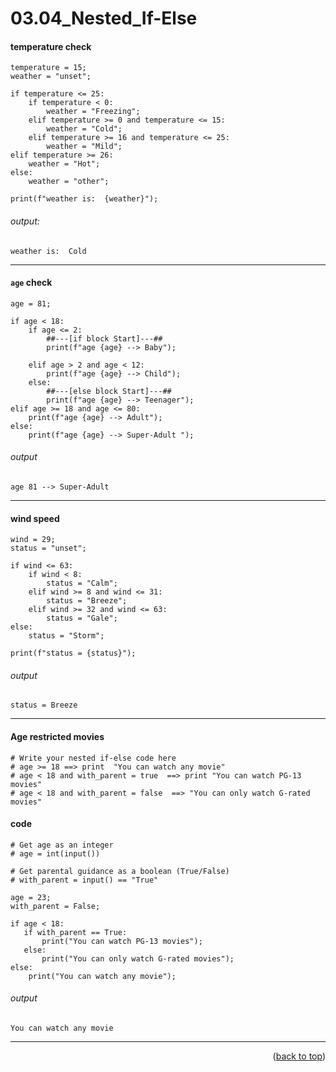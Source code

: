 <a name="topage"></a>

# 03.04_Nested_If-Else


#### temperature check

```
temperature = 15;
weather = "unset";

if temperature <= 25:
    if temperature < 0:
        weather = "Freezing";
    elif temperature >= 0 and temperature <= 15:
        weather = "Cold";
    elif temperature >= 16 and temperature <= 25:
        weather = "Mild";
elif temperature >= 26:
    weather = "Hot";
else:
    weather = "other";
  
print(f"weather is:  {weather}");
```

###### output: 

```
weather is:  Cold
```

----

#### `age` check

```
age = 81;

if age < 18:
    if age <= 2:
        ##---[if block Start]---##
        print(f"age {age} --> Baby");

    elif age > 2 and age < 12:
        print(f"age {age} --> Child");
    else:
        ##---[else block Start]---##
        print(f"age {age} --> Teenager");
elif age >= 18 and age <= 80:
    print(f"age {age} --> Adult");
else:
    print(f"age {age} --> Super-Adult ");
```

###### output
```
age 81 --> Super-Adult
```

----

#### wind speed

```
wind = 29;
status = "unset";

if wind <= 63:
    if wind < 8:
        status = "Calm";
    elif wind >= 8 and wind <= 31:
        status = "Breeze";
    elif wind >= 32 and wind <= 63:
        status = "Gale";
else:
    status = "Storm";

print(f"status = {status}");
```

###### output
```
status = Breeze
```


----

#### Age restricted movies

```
# Write your nested if-else code here
# age >= 18 ==> print  "You can watch any movie"
# age < 18 and with_parent = true  ==> print "You can watch PG-13 movies"
# age < 18 and with_parent = false  ==> "You can only watch G-rated movies"
```

#### code

```
# Get age as an integer
# age = int(input())

# Get parental guidance as a boolean (True/False)
# with_parent = input() == "True"

age = 23;
with_parent = False;

if age < 18:
   if with_parent == True:
       print("You can watch PG-13 movies");
   else:
       print("You can only watch G-rated movies");   
else:
    print("You can watch any movie");  
```

###### output

```
You can watch any movie
```


----

<p align="right">(<a href="#topage">back to top</a>)</p>
<br/>
